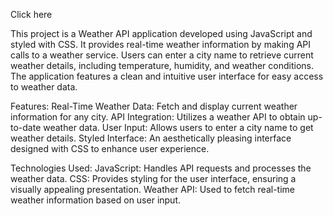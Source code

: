 <a herf="https://persuasivepost.github.io/weather_js/">Click here </a>

This project is a Weather API application developed using JavaScript and styled with CSS. 
It provides real-time weather information by making API calls to a weather service. 
Users can enter a city name to retrieve current weather details, including temperature, humidity, and weather conditions. 
The application features a clean and intuitive user interface for easy access to weather data.

Features:
Real-Time Weather Data: Fetch and display current weather information for any city.
API Integration: Utilizes a weather API to obtain up-to-date weather data.
User Input: Allows users to enter a city name to get weather details.
Styled Interface: An aesthetically pleasing interface designed with CSS to enhance user experience.

Technologies Used:
JavaScript: Handles API requests and processes the weather data.
CSS: Provides styling for the user interface, ensuring a visually appealing presentation.
Weather API: Used to fetch real-time weather information based on user input.
